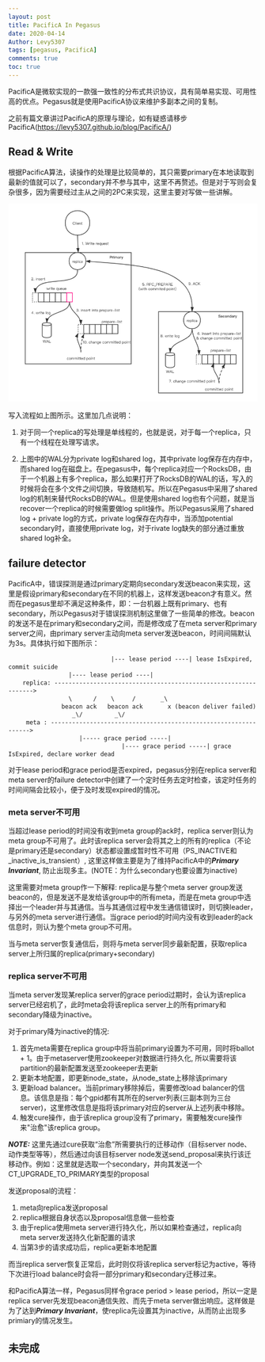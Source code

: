 ```yaml
---
layout: post
title: PacificA In Pegasus
date: 2020-04-14
Author: Levy5307
tags: [pegasus, PacificA]
comments: true
toc: true
---
```


PacificA是微软实现的一款强一致性的分布式共识协议，具有简单易实现、可用性高的优点。Pegasus就是使用PacificA协议来维护多副本之间的复制。

之前有篇文章讲过PacificA的原理与理论，如有疑惑请移步PacificA(https://levy5307.github.io/blog/PacificA/)

## Read & Write
根据PacificA算法，读操作的处理是比较简单的，其只需要primary在本地读取到最新的值就可以了，secondary并不参与其中，这里不再赘述。但是对于写则会复杂很多，因为需要经过主从之间的2PC来实现，这里主要对写做一些讲解。

![Write流程](../images/pegasus-pacifica-write-process.png)

写入流程如上图所示。这里加几点说明：

1. 对于同一个replica的写处理是单线程的，也就是说，对于每一个replica，只有一个线程在处理写请求。

2. 上图中的WAL分为private log和shared log，其中private log保存在内存中，而shared log在磁盘上。在pegasus中，每个replica对应一个RocksDB，由于一个机器上有多个replica，那么如果打开了RocksDB的WAL的话，写入的时候将会在多个文件之间切换，导致随机写。所以在Pegasus中采用了shared log的机制来替代RocksDB的WAL。但是使用shared log也有个问题，就是当recover一个replica的时候需要做log split操作。所以Pegasus采用了shared log + private log的方式，private log保存在内存中，当添加potential secondary时，直接使用private log，对于rivate log缺失的部分通过重放shared log补全。

## failure detector

PacificA中，错误探测是通过primary定期向secondary发送beacon来实现，这里是假设primary和secondary在不同的机器上，这样发送beacon才有意义。然而在pegasus里却不满足这种条件，即：一台机器上既有primary、也有secondary，所以Pegasus对于错误探测机制这里做了一些简单的修改。beacon的发送不是在primary和secondary之间，而是修改成了在meta server和primary server之间，由primary server主动向meta server发送beacon，时间间隔默认为3s。具体执行如下图所示：

```
                             |--- lease period ----| lease IsExpired, commit suicide
                 |---- lease period ----|
    replica: ---------------------------------------------------------------->
                 \      /    \     /       _\
               beacon ack   beacon ack       x (beacon deliver failed)
                  _\/         _\/
     meta : ---------------------------------------------------------------->
                    |----- grace period -----|
                                |---- grace period -----| grace IsExpired, declare worker dead
```

对于lease period和grace period是否expired，pegasus分别在replica server和meta server的failure detector中创建了一个定时任务去定时检查，该定时任务的时间间隔会比较小，便于及时发现expired的情况。

### meta server不可用

当超过lease period的时间没有收到meta group的ack时，replica server则认为meta group不可用了。此时该replica server会将其之上的所有的replica（不论是primary还是secondary）状态都设置成暂时性不可用（PS_INACTIVE和_inactive_is_transient）, 这里这样做主要是为了维持PacificA中的***Primary Invariant***, 防止出现多主。(NOTE：为什么secondary也要设置为inactive)

这里需要对meta group作一下解释: replica是与整个meta server group发送beacon的，但是发送不是发给该group中的所有meta，而是在meta group中选择出一个leader并与其通信。当与其通信过程中发生通信错误时，则切换leader，与另外的meta server进行通信。当grace period的时间内没有收到leader的ack信息时，则认为整个meta group不可用。

当与meta server恢复通信后，则将与meta server同步最新配置，获取replica server上所归属的replica(primary+secondary)

### replica server不可用

当meta server发现某replica server的grace period过期时，会认为该replica server已经宕机了，此时meta会将该replica server上的所有primary和secondary降级为inactive。

对于primary降为inactive的情况: 
1. 首先meta需要在replica group中将当前primary设置为不可用，同时将ballot + 1。由于metaserver使用zookeeper对数据进行持久化, 所以需要将该partition的最新配置发送至zookeeper去更新
2. 更新本地配置，即更新node_state，从node_state上移除该primary
3. 更新load balancer。当前primary移除掉后，需要修改load balancer的信息。该信息是指：每个gpid都有其所在的server列表(三副本则为三台server)，这里修改信息是指将该primary对应的server从上述列表中移除。
4. 触发cure操作，由于该replica group没有了primary，需要触发cure操作来"治愈"该replica group。

***NOTE:*** 这里先通过cure获取“治愈”所需要执行的迁移动作（目标server node、动作类型等等），然后通过向该目标server node发送send_proposal来执行该迁移动作。例如：这里就是选取一个secondary，并向其发送一个CT_UPGRADE_TO_PRIMARY类型的proposal

发送proposal的流程：
1. meta向replica发送proposal
2. replica根据自身状态以及proposal信息做一些检查
3. 由于replica使用meta server进行持久化，所以如果检查通过，replica向meta server发送持久化新配置的请求
4. 当第3步的请求成功后，replica更新本地配置

而当replica server恢复正常后，此时则仅将该replica server标记为active，等待下次进行load balance时会将一部分primary和secondary迁移过来。

和PacificA算法一样，Pegasus同样令grace period > lease period，所以一定是replica server先发现beacon通信失败、而先于meta server做出响应。这样做是为了达到***Primary Invariant***，使replica先设置其为inactive，从而防止出现多primiary的情况发生。

## 未完成
